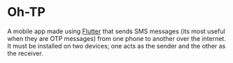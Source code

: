 
# Oh-TP
A mobile app made using [Flutter](https://flutter.dev) that sends SMS messages (its most useful when they are OTP messages) from one phone to another over the internet. It must be installed on two devices; one acts as the sender and the other as the receiver.
